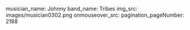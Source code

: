 musician_name: Johnny
band_name: Tribes
img_src: images/musician0302.png
onmouseover_src: 
pagination_pageNumber: 2188